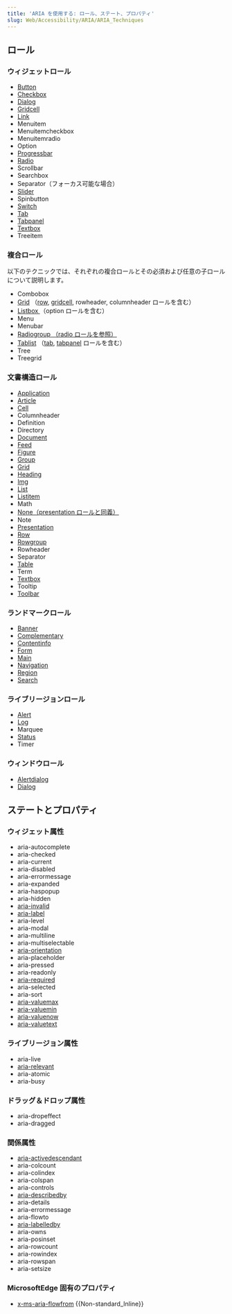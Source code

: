 ```yaml
---
title: 'ARIA を使用する: ロール、ステート、プロパティ'
slug: Web/Accessibility/ARIA/ARIA_Techniques
---
```

## ロール

### ウィジェットロール

- [Button](/ja/docs/Web/Accessibility/ARIA/ARIA_Techniques/Using_the_button_role)
- [Checkbox](/ja/docs/Web/Accessibility/ARIA/ARIA_Techniques/Using_the_checkbox_role)
- [Dialog](/ja/docs/Web/Accessibility/ARIA/Roles/dialog_role)
- [Gridcell](/ja/docs/Web/Accessibility/ARIA/ARIA_Techniques/Using_the_Gridcell_Role)
- [Link](/ja/docs/Web/Accessibility/ARIA/ARIA_Techniques/Using_the_link_role)
- Menuitem
- Menuitemcheckbox
- Menuitemradio
- Option
- [Progressbar](/ja/docs/Web/Accessibility/ARIA/ARIA_Techniques/Using_the_progressbar_role)
- [Radio](/ja/docs/Web/Accessibility/ARIA/ARIA_Techniques/Using_the_radio_role)
- Scrollbar
- Searchbox
- Separator（フォーカス可能な場合）
- [Slider](/ja/docs/Web/Accessibility/ARIA/ARIA_Techniques/Using_the_slider_role)
- Spinbutton
- [Switch](/ja/docs/Web/Accessibility/ARIA/Roles/Switch_role)
- [Tab](/ja/docs/Web/Accessibility/ARIA/Roles/Tab_Role)
- [Tabpanel](/ja/docs/Web/Accessibility/ARIA/Roles/Tabpanel_Role)
- [Textbox](/ja/docs/Web/Accessibility/ARIA/Roles/textbox_role)
- Treeitem

### 複合ロール

以下のテクニックでは、それぞれの複合ロールとその必須および任意の子ロールについて説明します。

- Combobox
- [Grid](/ja/docs/Web/Accessibility/ARIA/Roles/Grid_Role) （[row](/ja/docs/Web/Accessibility/ARIA/Roles/Row_Role), [gridcell](/ja/docs/Web/Accessibility/ARIA/Roles/Gridcell_Role), rowheader, columnheader ロールを含む）
- [Listbox ](/ja/docs/Web/Accessibility/ARIA/Roles/listbox_role)（option ロールを含む）
- Menu
- Menubar
- [Radiogroup （radio ロールを参照）](/ja/docs/Web/Accessibility/ARIA/ARIA_Techniques/Using_the_radio_role)
- [Tablist](/ja/docs/Web/Accessibility/ARIA/Roles/Tablist_Role) （[tab](/ja/docs/Web/Accessibility/ARIA/Roles/Tab_Role), [tabpanel](/ja/docs/Web/Accessibility/ARIA/Roles/Tabpanel_Role) ロールを含む）
- Tree
- Treegrid

### 文書構造ロール

- [Application](/ja/docs/Web/Accessibility/ARIA/Roles/Application_Role)
- [Article](/ja/docs/Web/Accessibility/ARIA/Roles/Article_Role)
- [Cell](/ja/docs/Web/Accessibility/ARIA/Roles/Cell_Role)
- Columnheader
- Definition
- Directory
- [Document](/ja/docs/Web/Accessibility/ARIA/Roles/Document_Role)
- [Feed](/ja/docs/Web/Accessibility/ARIA/Roles/Feed_Role)
- [Figure](/ja/docs/Web/Accessibility/ARIA/Roles/Figure_Role)
- [Group](/ja/docs/Web/Accessibility/ARIA/ARIA_Techniques/Using_the_group_role)
- [Grid](/ja/docs/Web/Accessibility/ARIA/Roles/Grid_Role)
- [Heading](/ja/docs/Web/Accessibility/ARIA/Roles/heading_role)
- [Img](/ja/docs/Web/Accessibility/ARIA/Roles/Role_Img)
- [List](/ja/docs/Web/Accessibility/ARIA/Roles/List_role)
- [Listitem](/ja/docs/Web/Accessibility/ARIA/Roles/Listitem_role)
- Math
- [None（presentation ロールと同義）](/ja/docs/Web/Accessibility/ARIA/ARIA_Techniques/Using_the_presentation_role)
- Note
- [Presentation](/ja/docs/Web/Accessibility/ARIA/ARIA_Techniques/Using_the_presentation_role)
- [Row](/ja/docs/Web/Accessibility/ARIA/Roles/Row_Role)
- [Rowgroup](/ja/docs/Web/Accessibility/ARIA/Roles/Rowgroup_Role)
- Rowheader
- Separator
- [Table](/ja/docs/Web/Accessibility/ARIA/Roles/Table_Role)
- Term
- [Textbox](/ja/docs/Web/Accessibility/ARIA/Roles/textbox_role)
- Tooltip
- [Toolbar](/ja/docs/Web/Accessibility/ARIA/ARIA_Techniques/Using_the_toolbar_role)

### ランドマークロール

- [Banner](/ja/docs/Web/Accessibility/ARIA/Roles/Banner_role)
- [Complementary](/ja/docs/Web/Accessibility/ARIA/Roles/Complementary_role)
- [Contentinfo](/ja/docs/Web/Accessibility/ARIA/Roles/Contentinfo_role)
- [Form](/ja/docs/Web/Accessibility/ARIA/Roles/Form_Role)
- [Main](/ja/docs/Web/Accessibility/ARIA/Roles/Main_role)
- [Navigation](/ja/docs/Web/Accessibility/ARIA/Roles/Navigation_Role)
- [Region](/ja/docs/Web/Accessibility/ARIA/Roles/Region_role)
- [Search](/ja/docs/Web/Accessibility/ARIA/Roles/Search_role)

### ライブリージョンロール

- [Alert](/ja/docs/Web/Accessibility/ARIA/Roles/Alert_Role)
- [Log](/ja/docs/Web/Accessibility/ARIA/ARIA_Techniques/Using_the_log_role)
- Marquee
- [Status](/ja/docs/Web/Accessibility/ARIA/ARIA_Techniques/Using_the_status_role)
- Timer

### ウィンドウロール

- [Alertdialog](/ja/docs/Web/Accessibility/ARIA/ARIA_Techniques/Using_the_alertdialog_role)
- [Dialog](/ja/docs/Web/Accessibility/ARIA/Roles/dialog_role)

## ステートとプロパティ

### ウィジェット属性

- aria-autocomplete
- aria-checked
- aria-current
- aria-disabled
- aria-errormessage
- aria-expanded
- aria-haspopup
- aria-hidden
- [aria-invalid](/ja/docs/Web/Accessibility/ARIA/ARIA_Techniques/Using_the_aria-invalid_attribute)
- [aria-label](/ja/docs/Web/Accessibility/ARIA/ARIA_Techniques/Using_the_aria-label_attribute)
- aria-level
- aria-modal
- aria-multiline
- aria-multiselectable
- [aria-orientation](/ja/docs/Web/Accessibility/ARIA/ARIA_Techniques/Using_the_aria-orientation_attribute)
- aria-placeholder
- aria-pressed
- aria-readonly
- [aria-required](/ja/docs/Web/Accessibility/ARIA/ARIA_Techniques/Using_the_aria-required_attribute)
- aria-selected
- aria-sort
- [aria-valuemax](/ja/docs/Web/Accessibility/ARIA/ARIA_Techniques/Using_the_aria-valuemax_attribute)
- [aria-valuemin](/ja/docs/Web/Accessibility/ARIA/ARIA_Techniques/Using_the_aria-valuemin_attribute)
- [aria-valuenow](/ja/docs/Web/Accessibility/ARIA/ARIA_Techniques/Using_the_aria-valuenow_attribute)
- [aria-valuetext](/ja/docs/Web/Accessibility/ARIA/ARIA_Techniques/Using_the_aria-valuetext_attribute)

### ライブリージョン属性

- aria-live
- [aria-relevant](/ja/docs/Web/Accessibility/ARIA/ARIA_Techniques/Using_the_aria-relevant_attribute)
- aria-atomic
- aria-busy

### ドラッグ＆ドロップ属性

- aria-dropeffect
- aria-dragged

### 関係属性

- [aria-activedescendant](/ja/docs/Web/Accessibility/ARIA/ARIA_Techniques/Using_the_aria-activedescendant_attribute)
- aria-colcount
- aria-colindex
- aria-colspan
- aria-controls
- [aria-describedby](/ja/docs/Web/Accessibility/ARIA/ARIA_Techniques/Using_the_aria-describedby_attribute)
- aria-details
- aria-errormessage
- aria-flowto
- [aria-labelledby](/ja/docs/Web/Accessibility/ARIA/ARIA_Techniques/Using_the_aria-labelledby_attribute)
- aria-owns
- aria-posinset
- aria-rowcount
- aria-rowindex
- aria-rowspan
- aria-setsize

### MicrosoftEdge 固有のプロパティ

- [x-ms-aria-flowfrom](/ja/docs/Web/API/x-ms-aria-flowfrom) {{Non-standard_Inline}}
